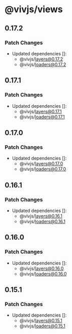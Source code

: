# @vivjs/views

## 0.17.2

### Patch Changes

- Updated dependencies []:
  - @vivjs/layers@0.17.2
  - @vivjs/loaders@0.17.2

## 0.17.1

### Patch Changes

- Updated dependencies []:
  - @vivjs/layers@0.17.1
  - @vivjs/loaders@0.17.1

## 0.17.0

### Patch Changes

- Updated dependencies []:
  - @vivjs/layers@0.17.0
  - @vivjs/loaders@0.17.0

## 0.16.1

### Patch Changes

- Updated dependencies []:
  - @vivjs/layers@0.16.1
  - @vivjs/loaders@0.16.1

## 0.16.0

### Patch Changes

- Updated dependencies []:
  - @vivjs/layers@0.16.0
  - @vivjs/loaders@0.16.0

## 0.15.1

### Patch Changes

- Updated dependencies []:
  - @vivjs/layers@0.15.1
  - @vivjs/loaders@0.15.1
